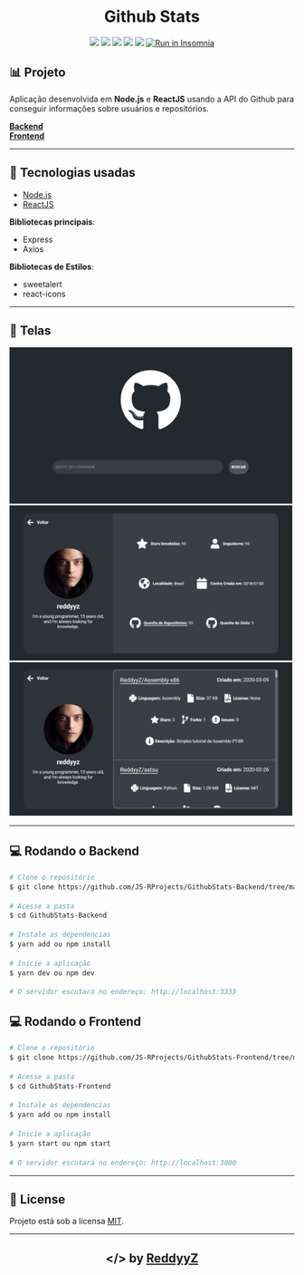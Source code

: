 <h1 align="center">Github Stats</h1>

<p align="center">
    <a href="https://githubstatss.herokuapp.com"><img src="https://img.shields.io/website?down_color=red&url=https%3A%2F%2Fempregos.herokuapp.com%2F"></a>
    <a href="https://discord.gg/v5d3PZ9"><img src="https://img.shields.io/discord/704882848364101763"></a>
    <img src="https://img.shields.io/github/repo-size/JS-RProjects/GithubStats-Backend?label=backend%20size">
    <img src="https://img.shields.io/github/repo-size/JS-RProjects/GithubStats-Frontend?label=frontend%20size">
    <img src="https://img.shields.io/badge/nodejs-14.2.0-green">
    <a href="https://insomnia.rest/run/?label=GithubStats&uri=https://raw.githubusercontent.com/JS-RProjects/GithubStats/master/Insomnia_2020-07-01.json" target="_blank"><img src="https://insomnia.rest/images/run.svg" alt="Run in Insomnia"></a>
</p>

## :bar_chart: Projeto
Aplicação desenvolvida em **Node.js** e **ReactJS** usando a API do Github para conseguir informações sobre usuários e repositórios.

**[Backend](https://github.com/JS-RProjects/GithubStats-Backend/tree/master)**                                                                   
**[Frontend](https://github.com/JS-RProjects/GithubStats-Frontend/tree/master)**

---

## :rocket: Tecnologias usadas
- [Node.js](https://nodejs.org/en/)
- [ReactJS](https://reactjs.org/)

**Bibliotecas principais**:

- Express
- Axios

**Bibliotecas de Estilos**:
- sweetalert
- react-icons

---

## :file_folder: Telas

<img width="500px" src="telas/home.png">
<img width="500px" src="telas/profile.png">
<img width="500px" src="telas/repos.png">

---

## :computer: Rodando o Backend
```bash
# Clone o repositório
$ git clone https://github.com/JS-RProjects/GithubStats-Backend/tree/master

# Acesse a pasta
$ cd GithubStats-Backend

# Instale as dependencias
$ yarn add ou npm install

# Inicie a aplicação
$ yarn dev ou npm dev

# O servidor escutará no endereço: http://localhost:3333
```

## :computer: Rodando o Frontend
```bash
# Clone o repositório
$ git clone https://github.com/JS-RProjects/GithubStats-Frontend/tree/master

# Acesse a pasta
$ cd GithubStats-Frontend

# Instale as dependencias
$ yarn add ou npm install

# Inicie a aplicação
$ yarn start ou npm start

# O servidor escutará no endereço: http://localhost:3000
```

---

## :page_with_curl: License
Projeto está sob a licensa [MIT](LICENSE).

---

<h2 align="center">&lt;/&gt; by <a href="https://github.com/ReddyyZ">ReddyyZ</a></h2>
